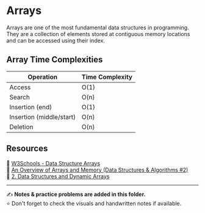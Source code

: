 # Arrays

Arrays are one of the most fundamental data structures in programming. They are a collection of elements stored at contiguous memory locations and can be accessed using their index.

## Array Time Complexities

| Operation        | Time Complexity |
|------------------|-----------------|
| Access           | O(1)            |
| Search           | O(n)            |
| Insertion (end)  | O(1)            |
| Insertion (middle/start) | O(n)    |
| Deletion         | O(n)            |

## Resources

📖 [W3Schools - Data Structure Arrays](https://www.w3schools.com/dsa/dsa_data_arrays.php)  
🎥 [An Overview of Arrays and Memory (Data Structures & Algorithms #2)](https://www.youtube.com/watch?v=pmN9ExDf3yQ)  
🎥 [2. Data Structures and Dynamic Arrays](https://www.youtube.com/watch?v=CHhwJjR0mZA)

---

✍️ **Notes & practice problems are added in this folder.**  
⭐️ Don't forget to check the visuals and handwritten notes if available.

